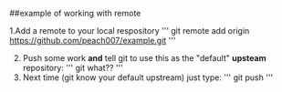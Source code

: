 ##example of working with remote

1.Add a remote to your local respository
 '''
 git remote add origin https://github.com/peach007/example.git
 '''

2. Push some work **and** tell git to use this as the "default" **upsteam** repository:
 '''
 git what??
 '''
3. Next time (git know your default upstream) just type:
 '''
 git push
 '''

